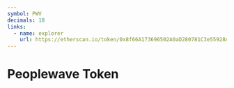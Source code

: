 ```yaml
---
symbol: PWV
decimals: 18
links:
  - name: explorer
    url: https://etherscan.io/token/0x8f66A173696502A0aD280781C3e55928A06c1312
---
```


# Peoplewave Token
